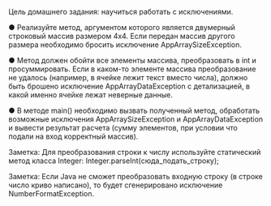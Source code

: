 Цель домашнего задания: научиться работать с исключениями.



● Реализуйте метод, аргументом которого является двумерный строковый массив размером 4х4. Если передан массив другого размера необходимо бросить исключение AppArraySizeException.

● Метод должен обойти все элементы массива, преобразовать в int и просуммировать. Если в каком-то элементе массива преобразование не удалось (например, в ячейке лежит текст вместо числа), должно быть брошено исключение AppArrayDataException с детализацией, в какой именно ячейке лежат неверные данные.

● В методе main() необходимо вызвать полученный метод, обработать возможные исключения AppArraySizeException и AppArrayDataException и вывести результат расчета (сумму элементов, при условии что подали на вход корректный массив).


Заметка: Для преобразования строки к числу используйте статический метод класса Integer: Integer.parseInt(сюда_подать_строку);

Заметка: Если Java не сможет преобразовать входную строку (в строке число криво написано), то будет сгенерировано исключение NumberFormatException.
